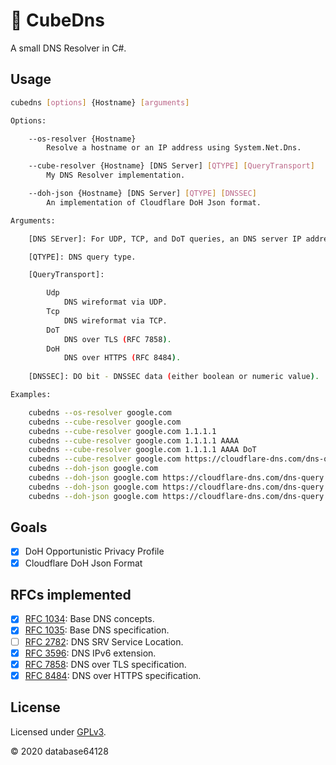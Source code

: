 # 🌊 CubeDns

A small DNS Resolver in C#.

## Usage

```bash
cubedns [options] {Hostname} [arguments]

Options:

    --os-resolver {Hostname}
        Resolve a hostname or an IP address using System.Net.Dns.

    --cube-resolver {Hostname} [DNS Server] [QTYPE] [QueryTransport]
        My DNS Resolver implementation.

    --doh-json {Hostname} [DNS Server] [QTYPE] [DNSSEC]
        An implementation of Cloudflare DoH Json format.

Arguments:

    [DNS SErver]: For UDP, TCP, and DoT queries, an DNS server IP address in plain string. For DoH queries, an query URI. For example, https://dns.google/dns-query

    [QTYPE]: DNS query type.

    [QueryTransport]:

        Udp
            DNS wireformat via UDP.
        Tcp
            DNS wireformat via TCP.
        DoT
            DNS over TLS (RFC 7858).
        DoH
            DNS over HTTPS (RFC 8484).
    
    [DNSSEC]: DO bit - DNSSEC data (either boolean or numeric value).

Examples:

    cubedns --os-resolver google.com
    cubedns --cube-resolver google.com
    cubedns --cube-resolver google.com 1.1.1.1
    cubedns --cube-resolver google.com 1.1.1.1 AAAA
    cubedns --cube-resolver google.com 1.1.1.1 AAAA DoT
    cubedns --cube-resolver google.com https://cloudflare-dns.com/dns-query AAAA DoH
    cubedns --doh-json google.com 
    cubedns --doh-json google.com https://cloudflare-dns.com/dns-query
    cubedns --doh-json google.com https://cloudflare-dns.com/dns-query AAAA
    cubedns --doh-json google.com https://cloudflare-dns.com/dns-query AAAA true
```

## Goals

- [x] DoH Opportunistic Privacy Profile
- [x] Cloudflare DoH Json Format

## RFCs implemented

- [x] [RFC 1034](https://tools.ietf.org/html/rfc1034): Base DNS concepts.
- [x] [RFC 1035](https://tools.ietf.org/html/rfc1035): Base DNS specification.
- [ ] [RFC 2782](https://tools.ietf.org/html/rfc2782): DNS SRV Service Location.
- [x] [RFC 3596](https://tools.ietf.org/html/rfc3596): DNS IPv6 extension.
- [x] [RFC 7858](https://tools.ietf.org/html/rfc7858): DNS over TLS specification.
- [x] [RFC 8484](https://tools.ietf.org/html/rfc8484): DNS over HTTPS specification.

## License

Licensed under [GPLv3](LICENSE).

© 2020 database64128

